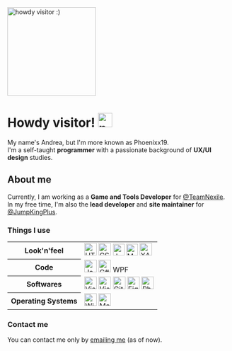 <img src="https://media2.giphy.com/media/v1.Y2lkPTc5MGI3NjExcDNqNHZ2YnIxeHpkOGhlc25jbzBqd3Z4ZTY3M3FzbDVpNTF5cm8zdCZlcD12MV9pbnRlcm5hbF9naWZfYnlfaWQmY3Q9Zw/xuXzcHMkuwvf2/giphy.gif" alt="howdy visitor :)" height="200px" />

# Howdy visitor! <img src="https://cdn.7tv.app/emote/60f9199515758a7f9a4ea81a/4x.webp" alt="peepoHey" width="32px" />

My name's Andrea, but I'm more known as Phoenixx19.<br />
I'm a self-taught **programmer** with a passionate background of **UX/UI design** studies.

## About me

Currently, I am working as a **Game and Tools Developer** for [@TeamNexile](https://nexile.se/).<br />
In my free time, I'm also the **lead developer** and **site maintainer** for [@JumpKingPlus](https://github.com/jumpkingplus).

### Things I use

<table>
  <tr>
    <th>Look'n'feel</th>
    <td>
      <span>
        <img alt="HTML5" title="HTML5" width="28px" src="https://cdn.simpleicons.org/html5" />
        <img alt="CSS3" title="CSS3" width="28px" src="https://cdn.simpleicons.org/css3" />
        <img alt="Jekyll" width="26px" src="https://cdn.simpleicons.org/jekyll" />
        <img alt="Markdown" width="26px" src="https://cdn.simpleicons.org/markdown" />
        <img alt="XAML" title="XAML" width="28px" src="https://cdn.simpleicons.org/xaml" />
      </span>
    </td>
  </tr>
  <tr>
    <th>Code</th>
    <td>
      <span>
        <img alt="JavaScript" title="JavaScript" width="28px" src="https://cdn.simpleicons.org/javascript" />
        <img alt="C#" title="C#" width="28px" src="https://cdn.simpleicons.org/csharp" />
        WPF
      </span>
    </td>
  </tr>
  <tr>
    <th>Softwares</th>
    <td>
      <span>
        <img alt="Visual Studio Code" title="Visual Studio Code" width="28px" src="https://cdn.simpleicons.org/visualstudiocode" />
        <img alt="Visual Studio" title="Visual Studio" width="28px" src="https://cdn.simpleicons.org/visualstudio" />
        <img alt="Github" title="Github (and the desktop GUI)" width="28px" src="https://cdn.simpleicons.org/github" />
        <img alt="Figma" title="Figma" width="28px" src="https://cdn.simpleicons.org/figma" />
        <img alt="Photoshop" title="Adobe Photoshop" width="28px" src="https://cdn.simpleicons.org/adobephotoshop" />
      </span>
    </td>
  </tr>
  <tr>
    <th>Operating Systems</th>
    <td>
      <span>
        <img alt="Windows" title="Windows" width="28px" src="https://cdn.simpleicons.org/windows" />
        <img alt="Mac OS" title="MacOS" width="28px" src="https://cdn.simpleicons.org/apple" />
      </span>
    </td>
  </tr>
</table>

### Contact me

You can contact me only by [emailing me](mailto:hello@phoenixx.design) (as of now).
